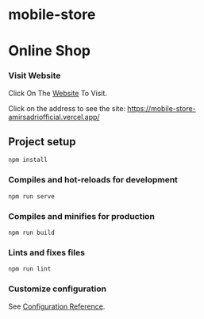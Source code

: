 # mobile-store
# Online Shop
### Visit Website
Click On The [Website](https://amirsadriofficial.github.io/Online-Shop/) To Visit.

Click on the address to see the site: https://mobile-store-amirsadriofficial.vercel.app/

## Project setup
```
npm install
```

### Compiles and hot-reloads for development
```
npm run serve
```

### Compiles and minifies for production
```
npm run build
```

### Lints and fixes files
```
npm run lint
```

### Customize configuration
See [Configuration Reference](https://cli.vuejs.org/config/).

